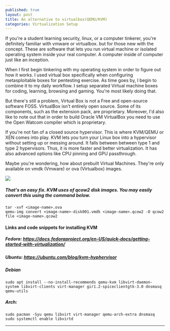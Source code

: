 ```yaml
---
published: true
layout: post
title: An alternative to virtualbox(QEMU/KVM)
categories: Virtualization Setup
---
```


If you're a student learning security, linux, or a computer tinkerer, you're definitely familiar with vmware or virtualbox. but for those new with the concept. These are software that lets you run virtual machine or isolated operating system inside your real computer. A computer inside of computer just like an inception. 

When I first begin tinkering with my operating system in order to figure out how it works. I used virtual box specifically when configuring metasploitable boxes for pentesting exercise.
As time goes by, I begin to combine it to my daily workflow. I setup separated Virtual machine boxes for coding, learning, browsing and gaming. You're most likely doing that. 

But there's still a problem, Virtual Box is not a Free and open-source software FOSS.  VirtualBox isn't entirely open source. Some of its components, such as the extension pack, are proprietary. Moreover, I'd also like to note out that in order to build Oracle VM VirtualBox you need to use the Open Watcom compiler which is proprietary.

If you're not fan of a closed source hypervisor. This is where KVM/QEMU or XEN comes into play.  KVM lets you turn your Linux box into a hypervisor without setting up or messing around. It falls between between type 1 and type 2 hypervisors. Thus, it is more faster and better virtualization. It has also advanced options like CPU pinning and GPU passthrough.

Maybe you're wondering, how about prebuilt Virtual Machines. They're only available on vmdk (Vmware) or ova (Virtualbox) images. 


![]({{site.baseurl}}/images/Blogs/kvm-blog.png)

##### That's an easy fix. KVM uses of qcow2 disk images. You may easily convert this using the command below.
```
tar -xvf <image-name>.ova
qemu-img convert <image-name>-disk001.vmdk <image-name>.qcow2 -O qcow2
file <image-name>.qcow2
```
#### Links and code snippets for installing KVM 
##### Fedora: https://docs.fedoraproject.org/en-US/quick-docs/getting-started-with-virtualization/
##### Ubuntu: https://ubuntu.com/blog/kvm-hyphervisor
##### Debian 
```
sudo apt install --no-install-recommends qemu-kvm libvirt-daemon-system libvirt-clients virt-manager gir1.2-spiceclientgtk-3.0 dnsmasq qemu-utils
```
##### Arch: 
```
sudo pacman -Syu qemu libvirt virt-manager qemu-arch-extra dnsmasq
sudo systemctl enable libvirtd
```

--- 

